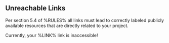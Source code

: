 ## Unreachable Links

Per section 5.4 of %RULES% all links must lead to correctly labeled publicly available resources that are directly related to your project.

Currently, your %LINK% link is inaccessible!
